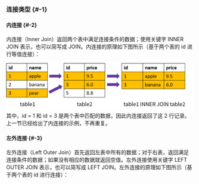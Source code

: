 ### 连接类型 {#-1}

#### 内连接 {#-2}

内连接（Inner Join）返回两个表中满足连接条件的数据；使用关键字 INNER JOIN 表示，也可以简写成 JOIN。内连接的原理如下图所示（基于两个表的 id 进行等值连接）：

![](/assets/20190729200430638.png)其中，id = 1 和 id = 3 是两个表中匹配的数据，因此内连接返回了这 2 行记录。上一节已经给出了内连接的示例，不再重复。

#### 左外连接 {#-3}

左外连接（Left Outer Join）首先返回左表中所有的数据；对于右表，返回满足连接条件的数据；如果没有相应的数据就返回空值。左外连接使用关键字 LEFT OUTER JOIN 表示，也可以简写成 LEFT JOIN。左外连接的原理如下图所示（基于两个表的 id 进行连接）：



